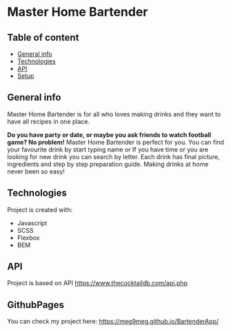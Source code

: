 # Master Home Bartender

## Table of content
* [General info](#general-info)
* [Technologies](#technologies)
* [API](#api)
* [Setup](#setup)

## General info

Master Home Bartender is for all who loves making drinks and they want to have all recipes in one place. 

**Do you have party or date, or maybe you ask friends to watch football game? No problem!** Master Home Bartender is perfect for you. 
You can find your favourite drink by start typing name or If you have time or you are looking for new drink you can search by letter. Each drink has final picture, ingredients and step by step preparation guide. Making drinks at home never been so easy!

## Technologies
Project is created with:
* Javascript
* SCSS
* Flexbox
* BEM

## API

Project is based on API https://www.thecocktaildb.com/api.php

## GithubPages

You can check my project here: https://meg9meg.github.io/BartenderApp/
